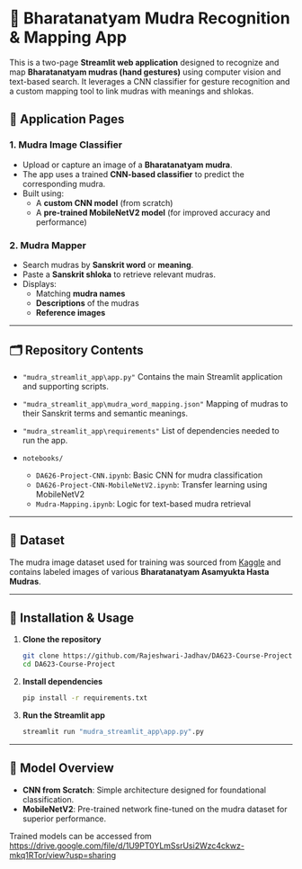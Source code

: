 # 🌸 Bharatanatyam Mudra Recognition & Mapping App

This is a two-page **Streamlit web application** designed to recognize and map **Bharatanatyam mudras (hand gestures)** using computer vision and text-based search. It leverages a CNN classifier for gesture recognition and a custom mapping tool to link mudras with meanings and shlokas.

## 🌟 Application Pages

### 1. **Mudra Image Classifier**

* Upload or capture an image of a **Bharatanatyam mudra**.
* The app uses a trained **CNN-based classifier** to predict the corresponding mudra.
* Built using:
  * A **custom CNN model** (from scratch)
  * A **pre-trained MobileNetV2 model** (for improved accuracy and performance)

### 2. **Mudra Mapper**

* Search mudras by **Sanskrit word** or **meaning**.
* Paste a **Sanskrit shloka** to retrieve relevant mudras.
* Displays:
  * Matching **mudra names**
  * **Descriptions** of the mudras
  * **Reference images**

---

## 🗂 Repository Contents

* `"mudra_streamlit_app\app.py"`
  Contains the main Streamlit application and supporting scripts.

* `"mudra_streamlit_app\mudra_word_mapping.json"`
  Mapping of mudras to their Sanskrit terms and semantic meanings.

* `"mudra_streamlit_app\requirements"`
  List of dependencies needed to run the app.

* `notebooks/`
  * `DA626-Project-CNN.ipynb`: Basic CNN for mudra classification
  * `DA626-Project-CNN-MobileNetV2.ipynb`: Transfer learning using MobileNetV2
  * `Mudra-Mapping.ipynb`: Logic for text-based mudra retrieval

---

## 🧪 Dataset

The mudra image dataset used for training was sourced from [Kaggle](https://www.kaggle.com/datasets/mayamohan2212/bharatnatyam-asamyuta-hasta-mudras) and contains labeled images of various **Bharatanatyam Asamyukta Hasta Mudras**.

---

## 🚀 Installation & Usage

1. **Clone the repository**

   ```bash
   git clone https://github.com/Rajeshwari-Jadhav/DA623-Course-Project.git
   cd DA623-Course-Project
   ```

2. **Install dependencies**

   ```bash
   pip install -r requirements.txt
   ```

3. **Run the Streamlit app**

   ```bash
   streamlit run "mudra_streamlit_app\app.py".py
   ```

---

## 🧠 Model Overview

* **CNN from Scratch**: Simple architecture designed for foundational classification.
* **MobileNetV2**: Pre-trained network fine-tuned on the mudra dataset for superior performance.

Trained models can be accessed from https://drive.google.com/file/d/1U9PT0YLmSsrUsi2Wzc4ckwz-mkq1RTor/view?usp=sharing